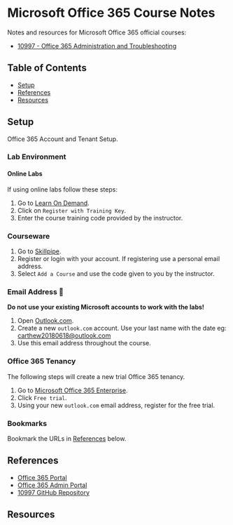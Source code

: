 # Microsoft Office 365 Course Notes

Notes and resources for Microsoft Office 365 official courses:

* [10997 - Office 365 Administration and Troubleshooting](https://www.microsoft.com/en-us/learning/course.aspx?cid=10997)

## Table of Contents

* [Setup](#setup)
* [References](#references)
* [Resources](#resources)

## Setup

Office 365 Account and Tenant Setup.

### Lab Environment

#### Online Labs

If using online labs follow these steps:

1. Go to [Learn On Demand](https://ddls.learnondemand.net/).
1. Click on `Register with Training Key`.
1. Enter the course training code provided by the instructor.

### Courseware

1. Go to [Skillpipe](https://skillpipe.com/en-GB/).
1. Register or login with your account. If registering use a personal email address.
1. Select `Add a Course` and use the code given to you by the instructor.

### Email Address 📧

__Do not use your existing Microsoft accounts to work with the labs!__

1. Open [Outlook.com](https://outlook.live.com/owa/).
1. Create a new `outlook.com` account. Use your last name with the date eg: carthew20180618@outlook.com
1. Use this email address throughout the course.

### Office 365 Tenancy

The following steps will create a new trial Office 365 tenancy.

1. Go to [Microsoft Office 365 Enterprise](https://products.office.com/en-au/business/office-365-enterprise-e3-business-software).
1. Click `Free trial`.
1. Using your new `outlook.com` email address, register for the free trial.

### Bookmarks

Bookmark the URLs in [References](#references) below.

## References

* [Office 365 Portal](https://portal.office.com/)
* [Office 365 Admin Portal](https://admin.microsoft.com/)
* [10997 GitHub Repository](https://github.com/MicrosoftLearning/10997-O365AdministrationandTroubleshooting)

## Resources



